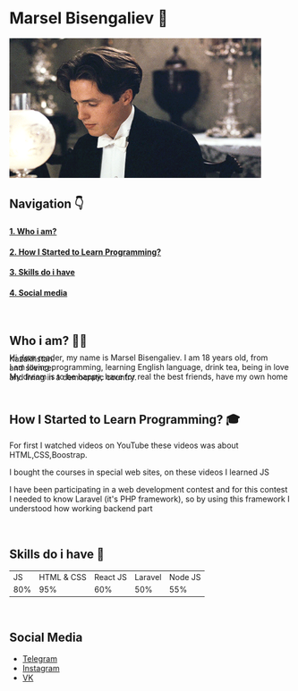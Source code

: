 # Marsel Bisengaliev 🤵

<img src="assets/maurice.webp" width="450" height="250" />

<br/>

## Navigation 👇

<h4><a href="https://github.com/MarselBisengaliev#who-i-am-%EF%B8%8F">1. Who i am?</a></h4>
<h4><a href="https://github.com/MarselBisengaliev#how-i-started-to-learn-programming-">2. How I Started to Learn Programming?</a></h4>
<h4><a href="https://github.com/MarselBisengaliev#skills-do-i-have-">3. Skills do i have</a></h4>
<h4><a href="https://github.com/MarselBisengaliev#social-media">4. Social media</a></h4>

<br/>

## Who i am? 🧛‍♀️

<p style="line-height: .1;">Hi dear reader, my name is Marsel Bisengaliev. I am 18 years old, from Kazakhstan.</p>
<p style="line-height: .1;">I am loving programming, learning English language, drink tea, being in love and silence.</p>
<p style="line-height: .1;">My dream is to be happy, have for real the best friends, have my own home and living in a democratic country.</p>

<br/>

## How I Started to Learn Programming? 🎓

<p>For first I watched videos on YouTube these videos was about HTML,CSS,Boostrap.</p>
<p>I bought the courses in special web sites, on these videos I learned JS</p>
<p>I have been participating in a web development contest and for this contest I needed to know Laravel (it's PHP framework), so by using this framework I understood how working backend part </p>

<br/>

## Skills do i have 💼

<table style="width:100%">
  <tr>
    <td>JS</td>
    <td>HTML & CSS</td>
    <td>React JS</td>
    <td>Laravel</td>
    <td>Node JS</td>
  </tr>
  <tr>
    <td>80%</td>
    <td>95%</td>
    <td>60%</td>
    <td>50%</td>
    <td>55%</td>
  </tr>
</table>

<br/>

## Social Media

<ul>
    <li><a href="https://t.me/marsel_bisengaliev">Telegram</a></li>
    <li><a href="https://www.instagram.com/marsel_bisengaliev/">Instagram</a></li>
    <li><a href="https://vk.com/marsel_bisengaliev">VK</a></li>
</ul>
